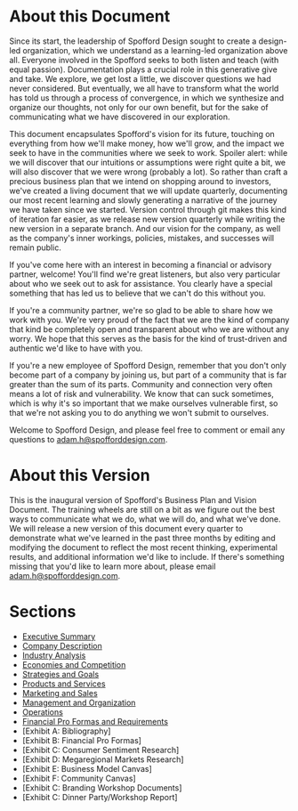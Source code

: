# About this Document

Since its start, the leadership of Spofford Design sought to create a design-led organization, which we understand as a learning-led organization above all. Everyone involved in the Spofford seeks to both listen and teach (with equal passion). Documentation plays a crucial role in this generative give and take. We explore, we get lost a little, we discover questions we had never considered. But eventually, we all have to transform what the world has told us through a process of convergence, in which we synthesize and organize our thoughts, not only for our own benefit, but for the sake of communicating what we have discovered in our exploration.

This document encapsulates Spofford's vision for its future, touching on everything from how we'll make money, how we'll grow, and the impact we seek to have in the communities where we seek to work. Spoiler alert: while we will discover that our intuitions or assumptions were right quite a bit, we will also discover that we were wrong (probably a lot). So rather than craft a precious business plan that we intend on shopping around to investors, we've created a living document that we will update quarterly, documenting our most recent learning and slowly generating a narrative of the journey we have taken since we started. Version control through git makes this kind of iteration far easier, as we release new version quarterly while writing the new version in a separate branch. And our vision for the company, as well as the company's inner workings, policies, mistakes, and successes will remain public.

If you've come here with an interest in becoming a financial or advisory partner, welcome! You'll find we're great listeners, but also very particular about who we seek out to ask for assistance. You clearly have a special something that has led us to believe that we can't do this without you.

If you're a community partner, we're so glad to be able to share how we work with you. We're very proud of the fact that we are the kind of company that kind be completely open and transparent about who we are without any worry. We hope that this serves as the basis for the kind of trust-driven and authentic we'd like to have with you.

If you're a new employee of Spofford Design, remember that you don't only become part of a company by joining us, but part of a community that is far greater than the sum of its parts. Community and connection very often means a lot of risk and vulnerability. We know that can suck sometimes, which is why it's so important that we make ourselves vulnerable first, so that we're not asking you to do anything we won't submit to ourselves.

Welcome to Spofford Design, and please feel free to comment or email any questions to adam.h@spofforddesign.com.

# About this Version
This is the inaugural version of Spofford's Business Plan and Vision Document. The training wheels are still on a bit as we figure out the best ways to communicate what we do, what we will do, and what we've done. We will release a new version of this document every quarter to demonstrate what we've learned in the past three months by editing and modifying the document to reflect the most recent thinking, experimental results, and additional information we'd like to include. If there's something missing that you'd like to learn more about, please email adam.h@spofforddesign.com.

# Sections
* [Executive Summary](./executive-summary.md)
* [Company Description](./company-description.md)
* [Industry Analysis](./industry-analysis.md)
* [Economies and Competition](./market-competition.md)
* [Strategies and Goals](./strategies-and-goals.md)
* [Products and Services](./products-services.md)
* [Marketing and Sales](./marketing-sales.md)
* [Management and Organization](./management-organization.md)
* [Operations](./operations.md)
* [Financial Pro Formas and Requirements](./financial-pro-forma-requirement.md)
* [Exhibit A: Bibliography]
* [Exhibit B: Financial Pro Formas]
* [Exhibit C: Consumer Sentiment Research]
* [Exhibit D: Megaregional Markets Research]
* [Exhibit E: Business Model Canvas]
* [Exhibit F: Community Canvas]
* [Exhibit C: Branding Workshop Documents]
* [Exhibit C: Dinner Party/Workshop Report]
